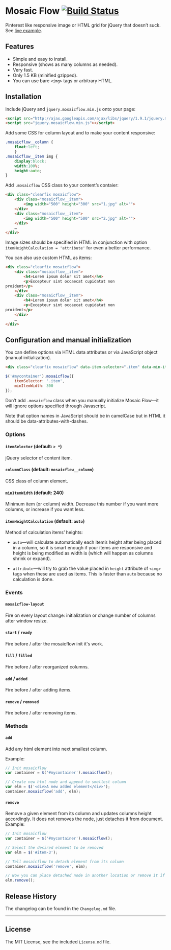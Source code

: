 # Mosaic Flow [![Build Status](https://travis-ci.org/sapegin/jquery.mosaicflow.png)](https://travis-ci.org/sapegin/jquery.mosaicflow)

Pinterest like responsive image or HTML grid for jQuery that doesn’t suck. See [live example](http://sapegin.github.com/jquery.mosaicflow/).


## Features

- Simple and easy to install.
- Responsive (shows as many columns as needed).
- Very fast.
- Only 1.5 KB (minified gzipped).
- You can use bare `<img>` tags or arbitrary HTML.


## Installation

Include jQuery and `jquery.mosaicflow.min.js` onto your page:

```html
<script src="http://ajax.googleapis.com/ajax/libs/jquery/1.9.1/jquery.min.js"></script>
<script src="jquery.mosaicflow.min.js"></script>
```

Add some CSS for column layout and to make your content responsive:

```css
.mosaicflow__column {
	float:left;
	}
.mosaicflow__item img {
	display:block;
	width:100%;
	height:auto;
}
```

Add `.mosaicflow` CSS class to your content’s contaier:

```html
<div class="clearfix mosaicflow">
	<div class="mosaicflow__item">
		<img width="500" height="300" src="1.jpg" alt="">
	</div>
	<div class="mosaicflow__item">
		<img width="500" height="500" src="2.jpg" alt="">
	</div>
	…
</div>
```

Image sizes should be specified in HTML in conjunction with option `itemHeightCalculation = 'attribute'` for even a better performance.


You can also use custom HTML as items:

```html
<div class="clearfix mosaicflow">
	<div class="mosaicflow__item">
		<h4>Lorem ipsum dolor sit amet</h4>
		<p>Excepteur sint occaecat cupidatat non
proident</p>
	</div>
	<div class="mosaicflow__item">
		<h4>Lorem ipsum dolor sit amet</h4>
		<p>Excepteur sint occaecat cupidatat non
proident</p>
	</div>
	…
</div>
```



## Configuration and manual initialization

You can define options via HTML data attributes or via JavaScript object (manual initialization).

```html
<div class="clearfix mosaicflow" data-item-selector=".item" data-min-item-width="300">
```

```javascript
$('#mycontainer').mosaicflow({
	itemSelector: '.item',
	minItemWidth: 300
});
```

Don’t add `.mosaicflow` class when you manually initialize Mosaic Flow—it will ignore options specified through Javascript.

Note that option names in JavaScript should be in camelCase but in HTML it should be data-attributes-with-dashes.


### Options

#### `itemSelector` (default: `> *`)

jQuery selector of content item.

#### `columnClass` (default: `mosaicflow__column`)

CSS class of column element.

#### `minItemWidth` (default: 240)

Minimum item (or column) width. Decrease this number if you want more columns, or increase if you want less.

#### `itemHeightCalculation` (default: `auto`)

Method of calculation items’ heights:

* `auto`—will calculate automatically each item’s height after being placed in a column, so it is smart enough if your items are responsive and height is being modified as width is (which will happen as columns shrink or expand).

* `attribute`—will try to grab the value placed in `height` attribute of `<img>` tags when these are used as items. This is faster than `auto` because no calculation is done.


### Events

#### `mosaicflow-layout`

Fire on every layout change: initialization or change number of columns after window resize.

#### `start` / `ready`

Fire before / after the mosaicflow init it's work.

#### `fill` / `filled`

Fire before / after reorganized columns.

#### `add` / `added`

Fire before / after adding items.

#### `remove` / `removed`

Fire before / after removing items.


### Methods

#### `add`

Add any html element into next smallest column.

Example:

```javascript
// Init mosaicflow
var container = $('#mycontainer').mosaicflow();

// Create new html node and append to smallest column
var elm = $('<div>A new added element</div>');
container.mosaicflow('add', elm);
```

#### `remove`

Remove a given element from its column and updates columns height accordingly. It does not removes the node, just detaches it from document.
Example:

```javascript
// Init mosaicflow
var container = $('#mycontainer').mosaicflow();

// Select the desired element to be removed
var elm = $('#item-3');

// Tell mosaicflow to detach element from its column
container.mosaicflow('remove', elm);

// Now you can place detached node in another location or remove it if you don't need it anymore.
elm.remove();
```


## Release History

The changelog can be found in the `Changelog.md` file.

---

## License

The MIT License, see the included `License.md` file.
